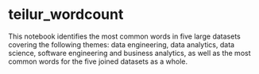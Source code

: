 # teilur_wordcount
This notebook identifies the most common words in five large datasets covering the following themes: data engineering, data analytics, data science, software engineering and business analytics, as well as the most common words for the five joined datasets as a whole. 
